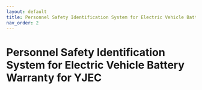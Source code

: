 ```yaml
---
layout: default
title: Personnel Safety Identification System for Electric Vehicle Battery Warranty for YJEC
nav_order: 2
---
```


# Personnel Safety Identification System for Electric Vehicle Battery Warranty for YJEC